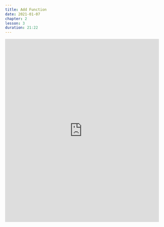```yaml
---
title: Add Function
date: 2021-01-07
chapter: 2
lesson: 3
duration: 21:22
---
```


<iframe width="100%" height="600" src="https://www.youtube.com/embed/Mkpe5i0h99Y" title="YouTube video player" frameborder="0" allow="accelerometer; autoplay; clipboard-write; encrypted-media; gyroscope; picture-in-picture" allowfullscreen></iframe>